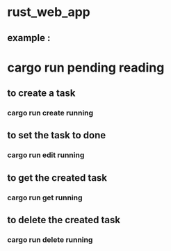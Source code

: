 # rust_web_app

## example :
# cargo run pending reading


## to create a task
###  cargo run create running

## to set the task to done
###  cargo run edit running

## to get the created task
###  cargo run get running

## to delete the created task
###  cargo run delete running
